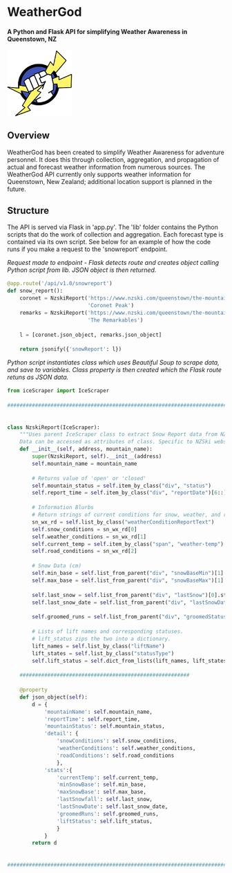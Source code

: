 # WeatherGod
#### A Python and Flask API for simplifying **Weather Awareness in Queenstown, NZ**


<img src="/static/logo-small.png" alt="alt text" width="150">

## Overview

WeatherGod has been created to simplify Weather Awareness for adventure personnel.  It does this through collection, aggregation, and propagation of actual and forecast weather information from numerous sources.  The WeatherGod API currently only supports weather information for Queenstown, New Zealand; additional location support is planned in the future.

## Structure

The API is served via Flask in 'app.py'.  The 'lib' folder contains the Python scripts that do the work of collection and aggregation.  Each forecast type is contained via its own script. See below for an example of how the code runs if you make a request to the 'snowreport' endpoint.

*Request made to endpoint - Flask detects route and creates object calling Python script from lib.*
*JSON object is then returned.*

```python
@app.route('/api/v1.0/snowreport')
def snow_report():
    coronet = NzskiReport('https://www.nzski.com/queenstown/the-mountains/coronet-peak/coronet-peak-weather-report',
                          'Coronet Peak')
    remarks = NzskiReport('https://www.nzski.com/queenstown/the-mountains/the-remarkables/the-remarkables-weather-report',
                          'The Remarkables')

    l = [coronet.json_object, remarks.json_object]

    return jsonify({'snowReport': l})
```
*Python script instantiates class which uses Beautiful Soup to scrape data, and save to variables.*
*Class property is then created which the Flask route retuns as JSON data.*

```python
from iceScraper import IceScraper

############################################################################################################


class NzskiReport(IceScraper):
    """Uses parent IceScraper class to extract Snow Report data from NZSki website. 
    Data can be accessed as attributes of class. Specific to NZSki website, and current as of May 2017."""
    def __init__(self, address, mountain_name):
        super(NzskiReport, self).__init__(address)
        self.mountain_name = mountain_name

        # Returns value of 'open' or 'closed'
        self.mountain_status = self.item_by_class("div", "status")
        self.report_time = self.item_by_class("div", "reportDate")[6::]

        # Information Blurbs
        # Return strings of current conditions for snow, weather, and roads
        sn_wx_rd = self.list_by_class("weatherConditionReportText")
        self.snow_conditions = sn_wx_rd[0]
        self.weather_conditions = sn_wx_rd[1]
        self.current_temp = self.item_by_class("span", "weather-temp")
        self.road_conditions = sn_wx_rd[2]

        # Snow Data (cm)
        self.min_base = self.list_from_parent("div", "snowBaseMin")[1].text
        self.max_base = self.list_from_parent("div", "snowBaseMax")[1].text

        self.last_snow = self.list_from_parent("div", "lastSnow")[0].strip()
        self.last_snow_date = self.list_from_parent("div", "lastSnowDate")[1].text

        self.groomed_runs = self.list_from_parent("div", "groomedStatus")[1].text

        # Lists of lift names and corresponding statuses.
        # lift_status zips the two into a dictionary.
        lift_names = self.list_by_class("liftName")
        lift_states = self.list_by_class("statusType")
        self.lift_status = self.dict_from_lists(lift_names, lift_states)

    #######################################################

    @property
    def json_object(self):
        d = {
            'mountainName': self.mountain_name,
            'reportTime': self.report_time,
            'mountainStatus': self.mountain_status,
            'detail': {
                'snowConditions': self.snow_conditions,
                'weatherConditions': self.weather_conditions,
                'roadConditions': self.road_conditions
                },
            'stats':{
                'currentTemp': self.current_temp,
                'minSnowBase': self.min_base,
                'maxSnowBase': self.max_base,
                'lastSnowfall': self.last_snow,
                'lastSnowDate': self.last_snow_date,
                'groomedRuns': self.groomed_runs,
                'liftStatus': self.lift_status,
                }
            }
        return d


############################################################################################################
```
